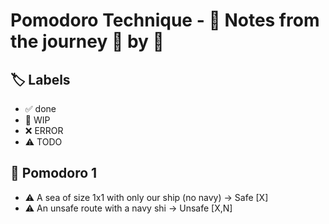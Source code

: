 # Pomodoro Technique - 📝 Notes from the journey 🍅 by 🍅

## 🏷️ Labels

- ✅ done
- 🚧 WIP
- ❌ ERROR
- ⚠️ TODO

## 🍅 Pomodoro 1

- ⚠️ A sea of size 1x1 with only our ship (no navy) -> Safe [X]
- ⚠️ An unsafe route with a navy shi -> Unsafe [X,N]
